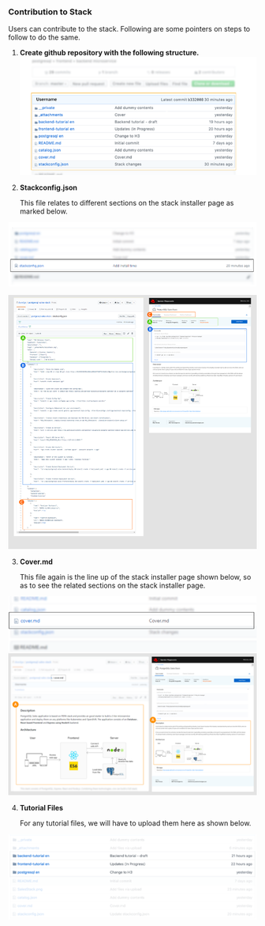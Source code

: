 ### Contribution to Stack

Users can contribute to the stack. 
Following are some pointers on steps to follow to do the same.

1. **Create github repository with the following structure.**
![Github Repository Structure](_attachments/1.png)

2. **Stackconfig.json**

   This file relates to different sections on the stack installer page as marked below.
   
![Stackconfig.json](_attachments/4.png)

![Stackconfig.json](_attachments/5.png)


3. **Cover.md**
    
   This file again is the line up of the stack installer page shown below, so as to see the related sections on the stack installer page.

![Cover.md](_attachments/2.png)
![Cover.md](_attachments/3.png)

4. **Tutorial Files**

    For any tutorial files, we will have to upload them here as shown below.

![Tutorial File](_attachments/backend.png)


